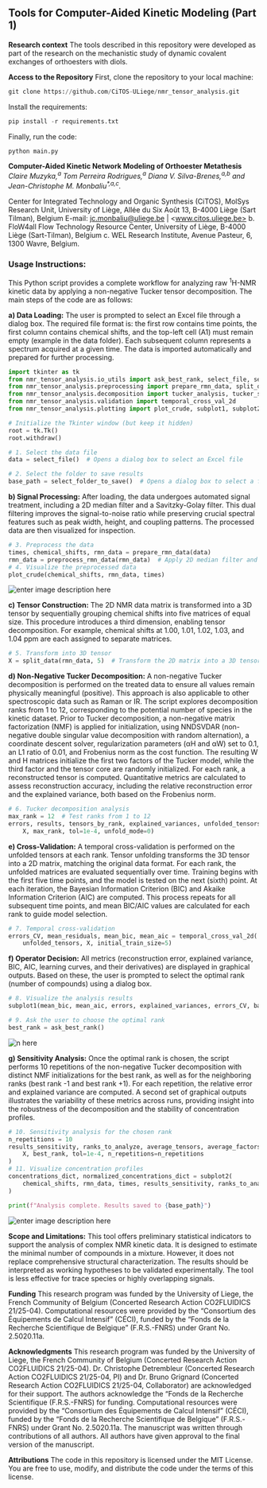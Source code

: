 ﻿**Tools for Computer-Aided Kinetic Modeling (Part 1)**
---
**Research context**
The tools described in this repository were developed as part of the research on the mechanistic study of dynamic covalent exchanges of orthoesters with diols.

**Access to the Repository**
First, clone the repository to your local machine:
```python
git clone https://github.com/CiTOS-ULiege/nmr_tensor_analysis.git
```
Install the requirements:
```python
pip install -r requirements.txt
```
Finally, run the code: 
```python
python main.py
```
**Computer-Aided Kinetic Network Modeling of Orthoester Metathesis**
*Claire Muzyka,<sup>a</sup> Tom Perreira Rodrigues,<sup>a</sup> Diana V. Silva-Brenes,<sup>a,b</sup> and Jean-Christophe M. Monbaliu<sup>\*,a,c</sup>.* 

Center for Integrated Technology and Organic Synthesis (CiTOS), MolSys Research Unit, University of Liège, Allée du Six Août 13, B-4000 Liège (Sart Tilman), Belgium 
E-mail: <jc.monbaliu@uliege.be> | <www.citos.uliege.be>
b. FloW4all Flow Technology Resource Center, University of Liège, B-4000 Liège (Sart-Tilman), Belgium
c. WEL Research Institute, Avenue Pasteur, 6, 1300 Wavre, Belgium.

### Usage Instructions:

This Python script provides a complete workflow for analyzing raw <sup>1</sup>H-NMR kinetic data by applying a non-negative Tucker tensor decomposition. The main steps of the code are as follows:

**a) Data Loading:** The user is prompted to select an Excel file through a dialog box. The required file format is: the first row contains time points, the first column contains chemical shifts, and the top-left cell (A1) must remain empty (example in the data folder). Each subsequent column represents a spectrum acquired at a given time. The data is imported automatically and prepared for further processing.
```python
import tkinter as tk
from nmr_tensor_analysis.io_utils import ask_best_rank, select_file, select_folder_to_save
from nmr_tensor_analysis.preprocessing import prepare_rmn_data, split_data, preprocess_rmn_data
from nmr_tensor_analysis.decomposition import tucker_analysis, tucker_sensitivity_analysis
from nmr_tensor_analysis.validation import temporal_cross_val_2d 
from nmr_tensor_analysis.plotting import plot_crude, subplot1, subplot2

# Initialize the Tkinter window (but keep it hidden)
root = tk.Tk()
root.withdraw()

# 1. Select the data file
data = select_file()  # Opens a dialog box to select an Excel file

# 2. Select the folder to save results
base_path = select_folder_to_save()  # Opens a dialog box to select a folder
```
**b) Signal Processing:** After loading, the data undergoes automated signal treatment, including a 2D median filter and a Savitzky-Golay filter. This dual filtering improves the signal-to-noise ratio while preserving crucial spectral features such as peak width, height, and coupling patterns. The processed data are then visualized for inspection.
```python 
# 3. Preprocess the data
times, chemical_shifts, rmn_data = prepare_rmn_data(data)
rmn_data = preprocess_rmn_data(rmn_data)  # Apply 2D median filter and Savitzky-Golay
# 4. Visualize the preprocessed data
plot_crude(chemical_shifts, rmn_data, times)
```
![enter image description here](https://lh3.googleusercontent.com/d/1zdm9EYfw60zVS7h-6r_nmGYPpgXqUV8M)

**c) Tensor Construction:** The 2D NMR data matrix is transformed into a 3D tensor by sequentially grouping chemical shifts into five matrices of equal size. This procedure introduces a third dimension, enabling tensor decomposition. For example, chemical shifts at 1.00, 1.01, 1.02, 1.03, and 1.04 ppm are each assigned to separate matrices.
```python 
# 5. Transform into 3D tensor
X = split_data(rmn_data, 5)  # Transform the 2D matrix into a 3D tensor
```
**d) Non-Negative Tucker Decomposition:** A non-negative Tucker decomposition is performed on the treated data to ensure all values remain physically meaningful (positive). This approach is also applicable to other spectroscopic data such as Raman or IR. The script explores decomposition ranks from 1 to 12, corresponding to the potential number of species in the kinetic dataset. Prior to Tucker decomposition, a non-negative matrix factorization (NMF) is applied for initialization, using NNDSVDAR (non-negative double singular value decomposition with random alternation), a coordinate descent solver, regularization parameters (αH and αW) set to 0.1, an L1 ratio of 0.01, and Frobenius norm as the cost function. The resulting W and H matrices initialize the first two factors of the Tucker model, while the third factor and the tensor core are randomly initialized. For each rank, a reconstructed tensor is computed. Quantitative metrics are calculated to assess reconstruction accuracy, including the relative reconstruction error and the explained variance, both based on the Frobenius norm.
```python 
# 6. Tucker decomposition analysis
max_rank = 12  # Test ranks from 1 to 12
errors, results, tensors_by_rank, explained_variances, unfolded_tensors = tucker_analysis(
    X, max_rank, tol=1e-4, unfold_mode=0)
```
**e) Cross-Validation:** A temporal cross-validation is performed on the unfolded tensors at each rank. Tensor unfolding transforms the 3D tensor into a 2D matrix, matching the original data format. For each rank, the unfolded matrices are evaluated sequentially over time. Training begins with the first five time points, and the model is tested on the next (sixth) point. At each iteration, the Bayesian Information Criterion (BIC) and Akaike Information Criterion (AIC) are computed. This process repeats for all subsequent time points, and mean BIC/AIC values are calculated for each rank to guide model selection.
```python 
# 7. Temporal cross-validation
errors_CV, mean_residuals, mean_bic, mean_aic = temporal_cross_val_2d(
    unfolded_tensors, X, initial_train_size=5)
```
**f) Operator Decision:** All metrics (reconstruction error, explained variance, BIC, AIC, learning curves, and their derivatives) are displayed in graphical outputs. Based on these, the user is prompted to select the optimal rank (number of compounds) using a dialog box.
```python 
# 8. Visualize the analysis results
subplot1(mean_bic, mean_aic, errors, explained_variances, errors_CV, base_path)

# 9. Ask the user to choose the optimal rank
best_rank = ask_best_rank()
```
![n here](https://lh3.googleusercontent.com/d/1z6VsEoGmMvWYeMp7SMPrKi3glTb2662h)

**g) Sensitivity Analysis:** Once the optimal rank is chosen, the script performs 10 repetitions of the non-negative Tucker decomposition with distinct NMF initializations for the best rank, as well as for the neighboring ranks (best rank -1 and best rank +1). For each repetition, the relative error and explained variance are computed. A second set of graphical outputs illustrates the variability of these metrics across runs, providing insight into the robustness of the decomposition and the stability of concentration profiles.
```python 
# 10. Sensitivity analysis for the chosen rank
n_repetitions = 10
results_sensitivity, ranks_to_analyze, average_tensors, average_factors = tucker_sensitivity_analysis(
    X, best_rank, tol=1e-4, n_repetitions=n_repetitions
)
# 11. Visualize concentration profiles
concentrations_dict, normalized_concentrations_dict = subplot2(
    chemical_shifts, rmn_data, times, results_sensitivity, ranks_to_analyze, average_factors, base_path
)

print(f"Analysis complete. Results saved to {base_path}")
```
![enter image description here](https://lh3.googleusercontent.com/d/1jJXpFY0AgJGW0vo1rdPS7SlPcJiPCxqC)

**Scope and Limitations:** This tool offers preliminary statistical indicators to support the analysis of complex NMR kinetic data. It is designed to estimate the minimal number of compounds in a mixture. However, it does not replace comprehensive structural characterization. The results should be interpreted as working hypotheses to be validated experimentally. The tool is less effective for trace species or highly overlapping signals.

**Funding**
This research program was funded by the University of Liege, the French Community of Belgium (Concerted Research Action CO2FLUIDICS 21/25-04). Computational resources were provided by the “Consortium des Équipements de Calcul Intensif” (CÉCI), funded by the “Fonds de la Recherche Scientifique de Belgique” (F.R.S.-FNRS) under Grant No. 2.5020.11a. 

**Acknowledgments**
This research program was funded by the University of Liege, the French Community of Belgium (Concerted Research Action CO2FLUIDICS 21/25-04). Dr. Christophe Detrembleur (Concerted Research Action CO2FLUIDICS 21/25-04, PI) and Dr. Bruno Grignard (Concerted Research Action CO2FLUIDICS 21/25-04, Collaborator) are acknowledged for their support. The authors acknowledge the “Fonds de la Recherche Scientifique (F.R.S.-FNRS) for funding. Computational resources were provided by the “Consortium des Équipements de Calcul Intensif” (CÉCI), funded by the “Fonds de la Recherche Scientifique de Belgique” (F.R.S.-FNRS) under Grant No. 2.5020.11a. The manuscript was written through contributions of all authors. All authors have given approval to the final version of the manuscript.

**Attributions**
The code in this repository is licensed under the MIT License. You are free to use, modify, and distribute the code under the terms of this license.
```
